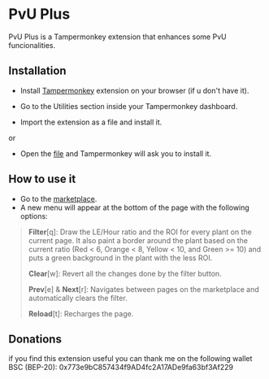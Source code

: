 # PvU Plus
PvU Plus is a Tampermonkey extension that enhances some PvU funcionalities.

## Installation
- Install [Tampermonkey](https://www.tampermonkey.net/) extension on your browser (if u don't have it).


- Go to the Utilities section inside your Tampermonkey dashboard.
- Import the extension as a file and install it.

or

- Open the [file](https://github.com/mdperez/PvU-plus/raw/main/PvU%20Ratio.user.js) and Tampermonkey will ask you to install it.

## How to use it
 - Go to the [marketplace](https://marketplace.plantvsundead.com/offering/bundle#/marketplace/plant).
 - A new menu will appear at the bottom of the page with the following options:

> **Filter**[q]: Draw the LE/Hour ratio and the ROI for every plant on the    current page. It also paint a border around the plant based on the   
> current ratio (Red < 6, Orange < 8, Yellow < 10, and Green >= 10) and 
> puts a green background in the plant with the less ROI.
> 
> **Clear**[w]: Revert all the changes done by the filter button.
> 
> **Prev**[e] & **Next**[r]: Navigates between pages on the marketplace and automatically clears the filter.
> 
> **Reload**[t]: Recharges the page.

## Donations
if you find this extension useful you can thank me on the following wallet BSC (BEP-20):
0x773e9bC857434f9AD4fc2A17ADe9fa63bf3Af229

